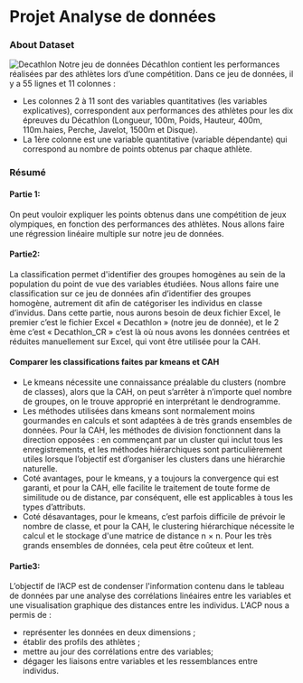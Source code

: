 # Projet Analyse de données


### About Dataset
![Decathlon](https://user-images.githubusercontent.com/93741954/182478720-aea202d1-a56d-4f05-b787-b15a782fc1fc.jpg)
Notre jeu de données Décathlon contient les performances réalisées par des athlètes 
lors d’une compétition.
Dans ce jeu de données, il y a 55 lignes et 11 colonnes :
- Les colonnes 2 à 11 sont des variables quantitatives (les variables explicatives), 
correspondent aux performances des athlètes pour les dix épreuves du Décathlon 
(Longueur, 100m, Poids, Hauteur, 400m, 110m.haies, Perche, Javelot, 1500m et 
Disque).
- La 1ère colonne est une variable quantitative (variable dépendante) qui correspond 
au nombre de points obtenus par chaque athlète.

### Résumé

#### Partie 1:
On peut vouloir expliquer les points obtenus dans une compétition de jeux 
olympiques, en fonction des performances des athlètes. Nous allons faire une régression linéaire multiple sur notre jeu de données. 

#### Partie2: 
La classification permet d'identifier des groupes homogènes au sein de la population 
du point de vue des variables étudiées.
Nous allons faire une classification sur ce jeu de données afin d’identifier des groupes 
homogène, autrement dit afin de catégoriser les individus en classe d’invidus.
Dans cette partie, nous aurons besoin de deux fichier Excel, le premier c’est le fichier 
Excel « Decathlon » (notre jeu de donnée), et le 2 ème c’est « Decathlon_CR » c’est là où 
nous avons les données centrées et réduites manuellement sur Excel, qui vont être utilisée 
pour la CAH.

#### Comparer les classifications faites par kmeans et CAH
- Le kmeans nécessite une connaissance préalable du clusters (nombre de classes), alors 
que la CAH, on peut s’arrêter à n’importe quel nombre de groupes, on le trouve approprié en 
interprétant le dendrogramme.
- Les méthodes utilisées dans kmeans sont normalement moins gourmandes en calculs et 
sont adaptées à de très grands ensembles de données. Pour la CAH, les méthodes de division 
fonctionnent dans la direction opposées : en commençant par un cluster qui inclut tous les 
enregistrements, et les méthodes hiérarchiques sont particulièrement utiles lorsque l’objectif est 
d’organiser les clusters dans une hiérarchie naturelle.
- Coté avantages, pour le kmeans, y a toujours la convergence qui est garanti, et pour la 
CAH, elle facilite le traitement de toute forme de similitude ou de distance, par conséquent, elle 
est applicables à tous les types d’attributs.
- Coté désavantages, pour le kmeans, c’est parfois difficile de prévoir le nombre de classe, 
et pour la CAH, le clustering hiérarchique nécessite le calcul et le stockage d'une matrice de 
distance n × n. Pour les très grands ensembles de données, cela peut être coûteux et lent.

#### Partie3: 
L’objectif de l’ACP est de condenser l'information contenu dans le tableau de 
données par une analyse des corrélations linéaires entre les variables et une 
visualisation graphique des distances entre les individus. 
L'ACP nous a permis de :
- représenter les données en deux dimensions ;
- établir des profils des athlètes ;
- mettre au jour des corrélations entre des variables;
- dégager les liaisons entre variables et les ressemblances entre individus.
